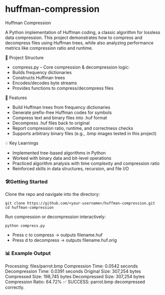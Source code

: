 # huffman-compression
Huffman Compression

A Python implementation of Huffman coding, a classic algorithm for lossless data compression. This project demonstrates how to compress and decompress files using Huffman trees, while also analyzing performance metrics like compression ratio and runtime.

📂 Project Structure
  - compress.py – Core compression & decompression logic:
  - Builds frequency dictionaries
  - Constructs Huffman trees
  - Encodes/decodes byte streams
  - Provides functions to compress/decompress files

🚀 Features
  - Build Huffman trees from frequency dictionaries
  - Generate prefix-free Huffman codes for symbols
  - Compress text and binary files into .huf format
  - Decompress .huf files back to original
  - Report compression ratio, runtime, and correctness checks
  - Supports arbitrary binary files (e.g., .bmp images tested in this project)

💡 Key Learnings
  - Implemented tree-based algorithms in Python
  - Worked with binary data and bit-level operations
  - Practiced algorithm analysis with time complexity and compression ratio
  - Reinforced skills in data structures, recursion, and file I/O

### 🛠️Getting Started
Clone the repo and navigate into the directory:
```
git clone https://github.com/<your-username>/huffman-compression.git
cd huffman-compression
```

Run compression or decompression interactively:
```
python compress.py
```
- Press c to compress → outputs filename.huf
- Press d to decompress → outputs filename.huf.orig

### 📊 Example Output
Processing: files/parrot.bmp
Compression Time: 0.0542 seconds
Decompression Time: 0.0391 seconds
Original Size: 307,254 bytes
Compressed Size: 198,745 bytes
Decompressed Size: 307,254 bytes
Compression Ratio: 64.72%
✅ SUCCESS: parrot.bmp decompressed correctly.
